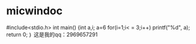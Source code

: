 # micwindoc
#include<stdio.h>
int main()
{int a,i;
a=6
for(i=1;i< = 3;i++)
printf("%d", a);
return 0;
｝
这是我的qq：2969657291
